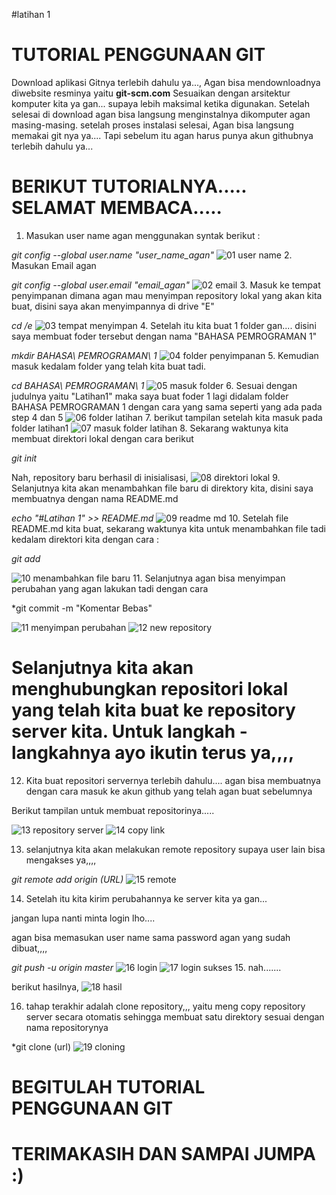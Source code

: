 #latihan 1
# TUTORIAL PENGGUNAAN GIT
Download aplikasi Gitnya terlebih dahulu ya..., Agan bisa mendownloadnya diwebsite resminya yaitu **git-scm.com**
Sesuaikan dengan arsitektur komputer kita ya gan... supaya lebih maksimal ketika digunakan. Setelah selesai di download agan bisa langsung menginstalnya dikomputer agan masing-masing. setelah proses instalasi selesai,
Agan bisa langsung memakai git nya ya....
Tapi sebelum itu agan harus punya akun githubnya terlebih dahulu ya...
# BERIKUT TUTORIALNYA..... SELAMAT MEMBACA.....
1. Masukan user name agan menggunakan syntak berikut : 

*git config --global user.name "user_name_agan"*
![01 user name](https://user-images.githubusercontent.com/45969481/51546051-e2783580-1e95-11e9-8c35-99a84bde04fd.JPG)
2. Masukan Email agan

*git config --global user.email "email_agan"*
![02 email](https://user-images.githubusercontent.com/45969481/51547556-202a8d80-1e99-11e9-9a35-b7ebec96f882.JPG)
3. Masuk ke tempat penyimpanan dimana agan mau menyimpan repository lokal yang akan kita buat, disini saya akan menyimpannya di drive "E"

*cd /e*
![03 tempat menyimpan](https://user-images.githubusercontent.com/45969481/51547786-88796f00-1e99-11e9-81d9-82662a483bb6.JPG)
4. Setelah itu kita buat 1 folder gan.... disini saya membuat foder tersebut dengan nama "BAHASA PEMROGRAMAN 1"

*mkdir BAHASA\ PEMROGRAMAN\ 1*
![04 folder penyimpanan](https://user-images.githubusercontent.com/45969481/51548344-bb703280-1e9a-11e9-82d0-27ed301b7d20.JPG)
5. Kemudian masuk kedalam folder yang telah kita buat tadi.

*cd BAHASA\ PEMROGRAMAN\ 1*
![05 masuk folder](https://user-images.githubusercontent.com/45969481/51548359-c32fd700-1e9a-11e9-95a7-04fa78226a09.JPG)
6. Sesuai dengan judulnya yaitu "Latihan1" maka saya buat foder 1 lagi didalam folder BAHASA PEMROGRAMAN 1 dengan cara yang sama
seperti yang ada pada step 4 dan 5
![06 folder latihan](https://user-images.githubusercontent.com/45969481/51548372-c75bf480-1e9a-11e9-9a04-40257e0b4ab9.JPG)
7. berikut tampilan setelah kita masuk pada folder latihan1
![07 masuk folder latihan](https://user-images.githubusercontent.com/45969481/51548386-cc20a880-1e9a-11e9-9f97-63bf8cc67480.JPG)
8. Sekarang waktunya kita membuat direktori lokal dengan cara berikut

*git init*

Nah, repository baru berhasil di inisialisasi,
![08 direktori lokal](https://user-images.githubusercontent.com/45969481/51548395-d04cc600-1e9a-11e9-9e94-91de5b0be803.JPG)
9. Selanjutnya kita akan menambahkan file baru di direktory kita, disini saya membuatnya dengan nama README.md

*echo "#Latihan 1" >> README.md*
![09 readme md](https://user-images.githubusercontent.com/45969481/51548406-d5aa1080-1e9a-11e9-8853-3242deb52111.JPG)
10. Setelah file README.md kita buat, sekarang waktunya kita untuk menambahkan file tadi kedalam direktori kita dengan cara :

*git add*

![10 menambahkan file baru](https://user-images.githubusercontent.com/45969481/51548413-d93d9780-1e9a-11e9-9269-f31112a8f543.JPG)
11. Selanjutnya agan bisa menyimpan perubahan yang agan lakukan tadi dengan cara

*git commit -m "Komentar Bebas"

![11 menyimpan perubahan](https://user-images.githubusercontent.com/45969481/51548420-de024b80-1e9a-11e9-81cb-1c8915e0c7a1.JPG)
![12 new repository](https://user-images.githubusercontent.com/45969481/51548437-e35f9600-1e9a-11e9-90f5-55df983994f9.JPG)

# Selanjutnya kita akan menghubungkan repositori lokal yang telah kita buat ke repository server kita. Untuk langkah - langkahnya ayo ikutin terus ya,,,,

12. Kita buat repositori servernya terlebih dahulu.... agan bisa membuatnya dengan cara masuk ke akun github yang telah agan buat sebelumnya

Berikut tampilan untuk membuat repositorinya.....

![13 repository server](https://user-images.githubusercontent.com/45969481/51548441-e65a8680-1e9a-11e9-95cc-9bdce0b4c18e.JPG)
![14 copy link](https://user-images.githubusercontent.com/45969481/51548452-e8bce080-1e9a-11e9-8da6-a70c777e8222.JPG)

13. selanjutnya kita akan melakukan remote repository supaya user lain bisa mengakses ya,,,,

*git remote add origin  (URL)*
![15 remote](https://user-images.githubusercontent.com/45969481/51548461-ec506780-1e9a-11e9-8a79-e029a85e61d2.JPG)

14. Setelah itu kita kirim perubahannya ke server kita ya gan...

jangan lupa nanti minta login lho....

agan bisa memasukan user name sama password agan yang sudah dibuat,,,,

*git push -u origin master*
![16 login](https://user-images.githubusercontent.com/45969481/51548471-f1adb200-1e9a-11e9-90ef-5e22d6f3db0d.JPG)
![17 login sukses](https://user-images.githubusercontent.com/45969481/51548476-f4a8a280-1e9a-11e9-8ff2-6f415744f60f.JPG)
15. nah.......

berikut hasilnya,
![18 hasil](https://user-images.githubusercontent.com/45969481/51548484-f7a39300-1e9a-11e9-8bf7-0c08f8ee5e24.JPG)

16. tahap terakhir adalah clone repository,,, yaitu meng copy repository server secara otomatis sehingga membuat satu direktory sesuai dengan 
nama repositorynya

*git clone (url)
![19 cloning](https://user-images.githubusercontent.com/45969481/51548488-fa9e8380-1e9a-11e9-971c-c0eec43682d3.JPG)

# BEGITULAH TUTORIAL PENGGUNAAN GIT
# TERIMAKASIH DAN SAMPAI JUMPA :)



